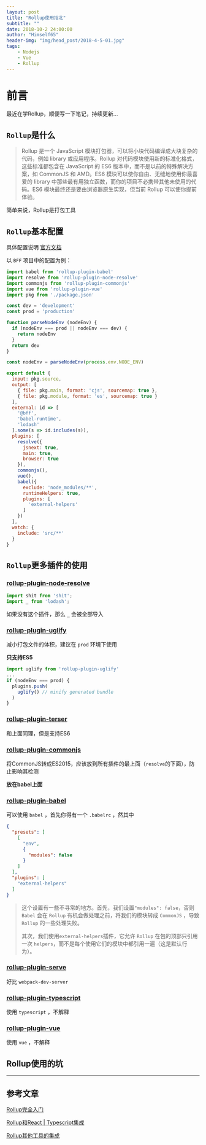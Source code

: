 ```yaml
---
layout: post
title: "Rollup使用指北"
subtitle: ""
date: 2018-10-2 24:00:00
author: "Himself65"
header-img: "img/head_post/2018-4-5-01.jpg"
tags: 
    - Nodejs
    - Vue
    - Rollup
---
```

# 前言

最近在学Rollup，顺便写一下笔记，持续更新...

## `Rollup`是什么

> Rollup 是一个 JavaScript 模块打包器，可以将小块代码编译成大块复杂的代码，例如 library 或应用程序。Rollup 对代码模块使用新的标准化格式，这些标准都包含在 JavaScript 的 ES6 版本中，而不是以前的特殊解决方案，如 CommonJS 和 AMD。ES6 模块可以使你自由、无缝地使用你最喜爱的 library 中那些最有用独立函数，而你的项目不必携带其他未使用的代码。ES6 模块最终还是要由浏览器原生实现，但当前 Rollup 可以使你提前体验。

简单来说，Rollup是打包工具

## `Rollup`基本配置

具体配置说明 [官方文档](https://www.rollupjs.com/guide/zh#-configuration-files-)

以 `BFF` 项目中的配置为例：

```js
import babel from 'rollup-plugin-babel'
import resolve from 'rollup-plugin-node-resolve'
import commonjs from 'rollup-plugin-commonjs'
import vue from 'rollup-plugin-vue'
import pkg from './package.json'

const dev = 'development'
const prod = 'production'

function parseNodeEnv (nodeEnv) {
  if (nodeEnv === prod || nodeEnv === dev) {
    return nodeEnv
  }
  return dev
}

const nodeEnv = parseNodeEnv(process.env.NODE_ENV)

export default {
  input: pkg.source,
  output: [
    { file: pkg.main, format: 'cjs', sourcemap: true },
    { file: pkg.module, format: 'es', sourcemap: true }
  ],
  external: id => [
    '@bff',
    'babel-runtime',
    'lodash'
  ].some(s => id.includes(s)),
  plugins: [
    resolve({
      jsnext: true,
      main: true,
      browser: true
    }),
    commonjs(),
    vue(),
    babel({
      exclude: 'node_modules/**',
      runtimeHelpers: true,
      plugins: [
        'external-helpers'
      ]
    })
  ],
  watch: {
    include: 'src/**'
  }
}
```

## `Rollup`更多插件的使用

### [rollup-plugin-node-resolve](https://github.com/rollup/rollup-plugin-node-resolve)

```js
import shit from 'shit';
import _ from 'lodash';
```

如果没有这个插件，那么 `_` 会被全部导入

### [rollup-plugin-uglify](https://github.com/rollup/rollup-plugin-uglify)

减小打包文件的体积，建议在 `prod` 环境下使用

**只支持ES5**

```js
import uglify from 'rollup-plugin-uglify'
...
if (nodeEnv === prod) {
  plugins.push(
    uglify() // minify generated bundle
  )
}
```

### [rollup-plugin-terser](https://github.com/TrySound/rollup-plugin-terser)

和上面同理，但是支持ES6

### [rollup-plugin-commonjs](https://github.com/rollup/rollup-plugin-commonjs)

将CommonJS转成ES2015，应该放到所有插件的最上面（`resolve`的下面），防止影响其检测

**放在babel上面**

### [rollup-plugin-babel](https://github.com/rollup/rollup-plugin-babel)

可以使用 `babel` ，首先你得有一个 `.babelrc` ，然其中

```json
{
  "presets": [
    [
      "env",
      {
        "modules": false
      }
    ]
  ],
  "plugins": [
    "external-helpers"
  ]
}
```

> 这个设置有一些不寻常的地方。首先，我们设置`"modules": false`，否则 `Babel` 会在 `Rollup` 有机会做处理之前，将我们的模块转成 `CommonJS` ，导致 `Rollup` 的一些处理失败。
>
> 其次，我们使用`external-helpers`插件，它允许 `Rollup` 在包的顶部只引用一次 `helpers`，而不是每个使用它们的模块中都引用一遍（这是默认行为）。

### [rollup-plugin-serve](https://github.com/thgh/rollup-plugin-serve)

好比 `webpack-dev-server`

### [rollup-plugin-typescript](https://github.com/rollup/rollup-plugin-typescript)

使用 `typescript` ，不解释

### [rollup-plugin-vue](https://github.com/rollup/rollup-plugin-vue)

使用 `vue` ，不解释

## Rollup使用的坑

---

## 参考文章

[Rollup完全入门](https://segmentfault.com/a/1190000010628352)

[Rollup和React | Typescript集成](https://cacivy.com/2017/12/21/%E4%BD%BF%E7%94%A8Rollup%E5%AE%9E%E7%8E%B0React-Typescript%E5%BC%80%E5%8F%91%E7%8E%AF%E5%A2%83%E9%85%8D%E7%BD%AE/)

[Rollup其他工具的集成](http://www.jiangweishan.com/jiaocheng/rollupjs/tools/#JavaScript-API)